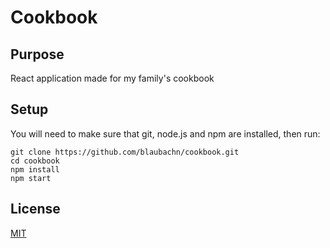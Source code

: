 # Cookbook

## Purpose

React application made for my family's cookbook

## Setup

You will need to make sure that git, node.js and npm are installed, then run:

```
git clone https://github.com/blaubachn/cookbook.git
cd cookbook
npm install
npm start
```

## License

[MIT](https://github.com/blaubachn/cookbook/blob/master/LICENSE)
